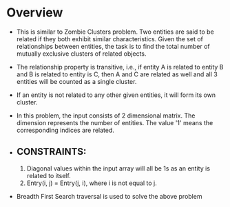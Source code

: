 # Overview #
* This is similar to Zombie Clusters problem. Two entities are said to be related if they both exhibit similar characteristics. Given the set of relationships between entities, the task is to find the total number of mutually exclusive clusters of related objects. 
* The relationship property is transitive, i.e., if entity A is related to entity B and B is related to entity is C, then A and C are related as well and all 3 entities will be counted as a single cluster. 
* If an entity is not related to any other given entities, it will form its own cluster.
* In this problem, the input consists of 2 dimensional matrix. The dimension represents the number of entities. The value '1' means the corresponding indices are related.
* ## CONSTRAINTS: ##
    1) Diagonal values within the input array will all be 1s as an entity is related to itself. <br />
    2) Entry(i, j) = Entry(j, i), where i is not equal to j.

* Breadth First Search traversal is used to solve the above problem 
